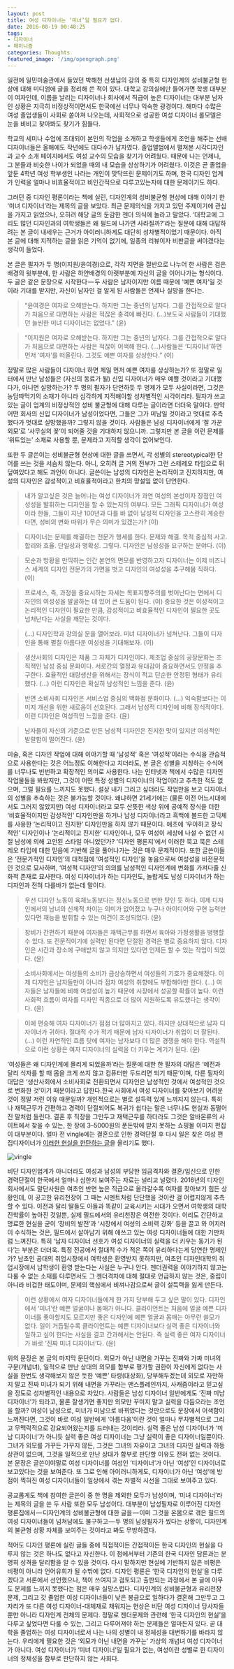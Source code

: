 ```yaml
---
layout: post
title: 여성 디자이너는 ‘미녀’일 필요가 없다.
date: 2016-08-19 00:48:25
tags: 
- 디자이너 
- 페미니즘
categories: Thoughts
featured_image: '/img/opengraph.png'
---
```

일전에 일민미술관에서 들었던 박해천 선생님의 강의 중 특히 디자인계의 성비불균형 현상에 대해 미디엄에 글을 정리해 쓴 적이 있다. 대학교 강의실에만 들어가면 학생 대부분이 여자인데, 이름을 날리는 디자이너나 회사에서 직급이 높은 디자이너는 대부분 남자인 상황은 지극히 비정상적이면서도 한국에선 너무나 익숙한 광경이다. 해마다 수많은 여성 졸업생들이 사회로 쏟아져 나오는데, 사회적으로 성공한 여성 디자이너 롤모델은 눈을 비비고 찾아봐도 찾기가 힘들다.

학교의 세미나 수업에 초대되어 본인의 작업을 소개하고 학생들에게 조언을 해주는 선배 디자이너들은 올해에도 작년에도 대다수가 남자였다. 졸업앨범에서 펼쳐본 시각디자인과 교수 소개 페이지에서도 여성 교수의 모습을 찾기가 어려웠다. 때문에 나는 언제나, 그 분들과 비슷한 나이가 되었을 때의 내 모습을 상상하기가 어려웠다. 이것은 곧 졸업을 앞둔 4학년 여성 학부생인 나라는 개인이 맞닥뜨린 문제이기도 하며, 한국 디자인 업계가 인력을 얼마나 비효율적이고 비인간적으로 다루고있는지에 대한 문제이기도 하다.

그러던 중 디자인 평론이라는 책에 실린, 디자인계의 성비불균형 현상에 대해 이야기 한 ‘미녀 디자이너’라는 제목의 글을 보았다. 최근 문제의식을 가지고 있던 주제이기에 관심을 가지고 읽었으나, 오히려 해당 글의 둔감한 젠더 의식에 놀라고 말았다. ‘대학교에 그리도 많던 디자인과의 여학생들은 왜 필드에 나가면 사라질까?’라는 질문에 대해 대답하려는 본 글이 내세우는 근거가 아이러니하게도 대단히 성차별적이었기 때문이다. 아직 본 글에 대해 지적하는 글을 읽은 기억이 없기에, 일종의 리뷰이자 비판글을 써야겠다는 생각이 들었다.

본 글은 필자가 두 명(이지원/윤여경)으로, 각각 지면을 절반으로 나누어 한 사람은 검은배경의 윗부분에, 한 사람은 하얀배경의 아랫부분에 자신의 글을 이어나가는 형식이다. 두 글은 같은 문장으로 시작한다 — 두 사람은 남자이지만 이름 때문에 ‘예쁜 여자’일 것이라 기대를 받지만, 자신이 남자인 걸 알게 된 사람들은 언제나 실망을 한다는.

>“윤여경은 여자로 오해받는다. 하지만 그는 중년의 남자다. 그를 간접적으로 알다가 처음으로 대면하는 사람은 적잖은 충격에 빠진다. (…)보도국 사람들이 기대했던 늘씬한 미녀 디자이너는 없었다.” (윤)

>“이지원은 여자로 오해받는다. 하지만 그는 중년의 남자다. 그를 간접적으로 알다가 처음으로 대면하는 사람은 적잖이 어색해 한다. (…)사람들은 ‘디자이너’하면 먼저 ‘여자’를 떠올린다. 그것도 예쁜 여자를 상상한다.” (이)

정말로 많은 사람들이 디자이너 하면 제일 먼저 예쁜 여자를 상상하는가? 또 정말로 일터에서 만난 남성들은 (자신의 동료가 될) 신입 디자이너가 매우 예쁠 것이라고 기대했다가, 아니면 실망하는가? 두 명의 필자가 단언하듯 두 명제가 모두 사실이라면, 그것은 농담따먹기의 소재가 아니라 심각하게 지적해야할 성차별적인 시각이리라. 필자가 쓰고있는 글이 업계의 비정상적인 성비 불균형에 대해 다루는 글이라면 더더욱 말이다. 만약 어떤 회사의 신입 디자이너가 남성이었다면, 그들은 그가 미남일 것이라고 멋대로 추측했다가 멋대로 실망했을까? 그렇지 않을 것이다. 사람들은 남성 디자이너에게 ‘잘 가꾼 외모’로 ‘사무실의 꽃’이 되어줄 것을 기대하지 않으니까. 그렇지만 본 글을 이런 문제를 ‘위트있는’ 소재로 사용할 뿐, 문제라고 지적할 생각이 없어보인다.

또한 두 글쓴이는 성비불균형 현상에 대한 글을 쓰면서, 각 성별의 stereotypical한 단어를 쓰는 것을 서슴치 않는다. 아니, 오히려 글 거의 전부가 그런 스테레오 타입으로 뒤덮여있다고 해도 과언이 아니다. 글쓴이는 남성의 디자인은 논리적이고 진지하지만, 여성의 디자인은 감성적이고 비효율적이라고 한치의 망설임 없이 단언한다.

>내가 알고싶은 것은 늘어나는 여성 디자이너가 과연 여성의 본성이자 장점인 여성성을 발휘하는 디자인을 할 수 있는지의 여부다. 모든 그래픽 디자이너가 여성이라 한들, 그들이 지난 100년과 다를 바 없이 남성적 디자인을 고스란히 계승한다면, 성비의 변화 따위가 무슨 의미가 있겠는가? (이)

>디자이너는 문제를 해결하는 전문가 행세를 한다. 문제와 해결. 목적 중심적 사고. 합리와 효율. 단일성과 명확성. 그렇다. 디자인은 남성성을 요구하는 분야다. (이)

>모순과 방황을 만끽하는 인간 본연의 면모를 반영하고자 디자이너는 이제 비즈니스 세계의 디자인 전문가의 가면을 벗고 디자인의 여성성을 추구해봄 직하다. (이)

>프로세스, 즉, 과정을 중요시하는 자세는 목표지향주의를 벗어난다는 면에서 디자인의 여성성을 발굴하는 데 있어 큰 도움이 된다. (이)
중요한 것은 이성적이고 논리적인 디자인이 필요한 만큼, 감성적이고 비효율적인 디자인이 필요한 곳도 넘처난다는 사실을 깨닫는 것이다.

>(…) 디자인학과 강의실 문을 열어보라. 미녀 디자이너가 넘쳐난다. 그들이 디자인을 통해 펼칠 아름다운 여성성을 기대해보자. (이)

>생산사회의 디자인은 제품 그 자체가 디자인이다. 제조업 중심의 공장문화는 조직적인 남성 중심 문화이다. 서로간의 열정과 유대감이 중요하면서도 안정을 추구한다. 효율적인 대량생산을 위해서는 장식이 적고 단순한 안정된 형태가 유리했다. (…) 이런 디자인은 확실히 남성적인 느낌을 준다. (윤)

>반면 소비사회 디자인은 서비스업 중심의 백화점 문화이다. (…) 익숙함보다는 이미지 개선을 위한 새로움이 선호된다. 그래서 남성적 디자인에 비해 장식적이다. 이런 디자인은 여성적인 느낌을 준다. (윤)

>남자들이 자신의 기준으로 만든 남성적 디자인은 진지한 맛이 있지만 여성적인 발랄함이 떨어진다. (윤)

미술, 혹은 디자인 작업에 대해 이야기할 때 ‘남성적’ 혹은 ‘여성적’이라는 수식을 관습적으로 사용한다는 것은 어느정도 이해한다고 치더라도, 본 글은 성별을 지칭하는 수식어를 너무나도 빈번하고 확장적인 의미로 사용한다. 나는 인터넷과 책에서 수많은 디자인 작업물들을 봐왔지만, 그것이 어떤 특정 성별의 디자이너의 작업이라고 추측한 적도 없으며, 그럴 필요를 느끼지도 못했다. 설상 내가 그러고 싶더라도 작업만을 보고 디자이너의 성별을 추측하는 것은 불가능할 것이다. 왜냐하면 21세기에는 (물론 이전 어느시대에서도 그러지 않았지만) 여성 디자이너라고 모두 산뜻한 색상 위에 공예적 장식을 더한 ‘비효율적이지만 감성적인’ 디자인만을 하거나 남성 디자이너라고 흑백에 볼드한 고딕체를 사용한 ‘논리적이고 진지한’ 디자인만을 하지 않기 때문이다. 애초에 ‘우아하고 장식적인’ 디자인이나 ‘논리적이고 진지한’ 디자인이나, 모두 여성이 세상에 나설 수 없던 시절 남성에 의해 고안된 스타일 아니었던가? ‘디자인 평론지’에서 이러한 묵고 묵은 스테레오 타입에 대한 믿음에 기반해 글을 풀어나가는 것은 매우 문제적이다. 또한 글쓴이들은 ‘전문가적인 디자인’의 대척점에 ‘여성적인 디자인’을 놓음으로써 여성성을 비전문적인 것으로 묘사하며, ‘여성적 디자인’의 의의를 남성적인 디자인계에 변화를 가져다줄 신화적 존재로 묘사한다. 여성 디자이너가 하는 디자인도, 놀랍게도 남성 디자이너가 하는 디자인과 전혀 다를바가 없는데 말이다.

>우선 디자인 노동이 육체노동보다는 정신노동으로 변한 탓인 듯 하다. 이제 디자인에서의 남녀의 신체적 차이는 의미가 없어졌고 누구나 아이디어와 구현 능력만 있다면 재능을 발휘할 수 있는 여건이 조성되었다. (윤)

>장비가 간편하기 때문에 여자들은 재택근무를 하면서 육아와 가정생활을 병행할 수 있다. 또 전문직이기에 실력만 된다면 단절된 경력은 별로 중요하지 않다. 디자인은 시간과 장소에 구애받지 않고 의지만 있다면 언제든 할 수 있는 작업이 되었다. (윤)

>소비사회에서는 여성들의 소비가 급상승하면서 여성들의 기호가 중요해졌다. 이제 디자인은 남자들만이 아니라 점차 여성의 취향에도 부합해야만 한다. (…) 여자들은 남자들에 비해 여성성이 높기 때문에 시장에서 성공할 확률이 높다. 이런 사회적 흐름이 여자를 디자인 직종으로 더 많이 지원하도록 유도했다는 생각이다. (윤)

>이에 편승해 여자 디자이너가 점점 더 많아지고 있다. 하지만 상대적으로 남자 디자이너가 귀하다. 절대적 수가 적기 때문에 남자 디자이너가 취업이 더 잘된다. (…) 이런 자연적인 흐름 탓에 여자는 남자보다 더 많은 경쟁을 해야 한다. 역설적으로 이런 상황은 여자 디자이너의 실력을 더 키우는 계기가 된다. (윤)

‘여성들은 왜 디자인계에 몰리게 되었을까’라는 질문에 대한 한 필자의 대답은 ‘예전과 달리 식자를 할 때 몸을 크게 쓰지 않고 컴퓨터만 두드리면 되기 때문’이며, 다른 필자의 대답은 ‘생산사회에서 소비사회로 전환되면서 디자인은 남성적인 것에서 여성적인 것으로 변화한 것’이기 때문이라고 답한다.한국 사회에서 여성 디자이너를 찾아보기 어려운 것이 정말 저런 이유 때문일까? 개인적으로는 별로 설득력 있게 느껴지지 않는다. 특히나 재택근무가 간편하고 경력이 단절되어도 복귀가 쉽다는 말은 너무나도 현실과 동떨어진 말처럼 들린다. 결혼 후 직장을 그만두고 재택근무를 하더라도 그것은 알바몬류의 사이트에서 찾을 수 있는, 한 장에 3–5000원의 푼돈밖에 받지 못하는 쇼핑몰 이미지 편집이 대부분이다. 얼마 전 vingle에는 결혼으로 인한 경력단절 후 다시 일은 찾은 여성 편집디자이너가 [이러한 현실을 한탄하는 글](https://www.vingle.net/posts/1586332-%EC%A0%80%EB%8A%94-%ED%8E%B8%EC%A7%91%EB%94%94%EC%9E%90%EC%9D%B4%EB%84%88%EC%9E%85%EB%8B%88%EB%8B%A4)을 올리기도 했다.

![vingle](/img/vingle.png)


비단 디자인업계가 아니더라도 여성과 남성의 부당한 임금격차와 결혼/임신으로 인한 경력단절이 한국에서 얼마나 심한지 보여주는 자료는 널리고 널렸다. 2016년의 디자인회사에서도 말단사원은 여초인 반면 높은 직급으로 올라갈수록 여자를 찾아보기 힘든 상황인데, 이 공고한 유리천장이 그 때는 시멘트처럼 단단했을 것이란 걸 어렵지않게 추측할 수 있다. 이전과 달리 딸들도 아들과 똑같이 교육시키는 시대가 오면서 여학생의 대학진학률이 높아진 것일뿐, 실제 필드에서의 유리천장은 여전한 것이다. 이리도 간단하고 명료한 현실을 굳이 ‘장비의 발전’과 ‘시장에서 여성의 소비력 강화’ 등을 끌고 와 어지러이 수식하는 것은, 필드에서 살아남기 위해 애쓰고 있는 여성 디자이너들에 대한 기만처럼 느껴진다. 특히 ‘남자 디자이너 선호가 여성 디자이너의 실력을 더 키우는 동기가 된다’는 부분은 더더욱. 특정 전공에서 절대적 수가 적은 쪽이 유리하다는게 당연한 명제인가? 남초인 공대의 취업시장에서 여학생은 환영받지 못하지만, 여초인 디자인대학의 취업시장에서 남학생이 환영 받는다는 사실은 누구나 안다. 젠더권력을 이야기하지 않고는 다룰 수 없는 소재를 다루면서도 그 젠더격차에 대해 절대로 언급하지 않는 것은, 중립이 아니라 비겁한 태도이며, 문제의 핵심에서 비껴나감으로써 글이 설득력을 잃게 만든다.

>이런 상황에서 여자 디자이너들에게 한 가지 당부해 두고 싶은 말이 있다. 디자인에서 ‘미녀’란 예쁜 얼굴이나 몸매가 아니다. 클라이언트는 처음에 얼굴 예쁜 디자이너를 좋아할지도 모르지만 좋은 디자인에 예쁜 얼굴과 몸매는 아무런 쓸모가 없다. 일이 거듭될수록 클라이언트는 예쁜 디자이너보다 실력 좋은 디자이너와 일하고 싶어 한다는 사실을 결코 간과해서는 안된다. 즉 실력 좋은 여자 디자이너가 바로 ‘진짜 미녀 디자이너’다. (윤)

위의 문장은 본 글의 마지막 문단이다. 외모가 아닌 내면을 가꾸는 진짜와 가짜 미녀의 구분(개념녀), 일적으로 만난 상대의 외모를 함부로 평가할 권한이 자신에게 없다는 사실을 한번도 생각해보지 않은 듯한 ‘예쁜’ 타령(대상화), 당부해두겠는데 외모로 자만하지 말고 진짜 미녀가 되기 위해 내면을 가꾸라는 맨스플레인까지, 사캐즘이라고 믿고싶을 정도로 성차별적인 내용으로 차있다. 사람들은 남성 디자이너 일반에게도 ‘진짜 미남 디자이너’가 되라고, 물론 잘생기면 좋지만 외모만 꾸미지 말고 실력을 다듬으라는 조언을 할까? 여성이 남성으로, 미녀가 미남으로 바뀌었다는 것만으로도 문장에서 어색함이 느껴진다면, 그것이 바로 여성 일반에게 ‘아름다움’이란 것이 얼마나 무차별적으로 그리고 무맥락적으로 강요되어왔는지를 드러내는 것이리라. 실력 좋은 남성 디자이너가 ‘미남 디자이너’가 아니듯 실력 좋은 여성 디자이너는 그냥 실력이 좋은 디자이너일뿐이다. 그녀가 외모를 가꾸든 가꾸지 않든, 그것은 그녀의 자유이고 그녀의 디자인 실력과 하등 상관이 없으며, 그것을 일적으로 만난 상대가 함부로 판단할 이유도 전혀 없는 것이다. 본 문장은 글쓴이야말로 여성 디자이너를 여성인 ‘디자이너’가 아닌 ‘여성’인 디자이너로 보고있다는 것을 보여준다. 또 그로 인해 아이러니하게도, 디자이너가 아닌 ‘여성’에 방점이 찍혀진 여성 디자이너들이 일상에서 겪는 차별적 시선을 그대로 보여주고 있다.

공교롭게도 책에 참여한 글쓴이 중 한 명을 제외한 모두가 남성이며, ‘미녀 디자이너’라는 제목의 글을 쓴 두 사람 또한 모두 남성이다. 대부분이 남성필자로 이루어진 디자인 평론집에서 — 디자인계의 성비불균형에 대한 글을 — 이미 그것을 온몸으로 겪은 필드의 여성 디자이너들이 넘쳐남에도 불구하고 — 두 명의 남성필자가 썼다는 상황이, 디자인계의 불균형 상황 자체를 보여주는 것이라고 봐도 무방하겠다.

적어도 디자인 평론에 실린 글들 중에 직접적이든 간접적이든 한국 디자인의 현실을 다루지 않는 것은 하나도 없다고 자신한다. 이 점에서부터 기존의 한국 디자인 담론과는 분명히 성격을 달리함을 알 수 있을 것이다. 다시 말하지만 현실에 기반하지 않은 비평은 비평이 아니라 언어유희가 될 수밖에 없다.
디자인 평론은 ‘한국 디자인의 현실’을 다루겠다고 서론에서 선언했으나, 책이 쓰여지고 검토되고 출판되는 과정에서 본 글에 아무도 문제를 느끼지 못했다는 점은 매우 실망스럽다. 디자인계의 성비불균형과 유리천장 문제, 그리고 갓 졸업한 여성 디자이너들이 낮은 봉급으로 일하다가 결혼해 그만두고 그 자리가 또 다른 여성 디자이너-대체재로 채워지는 현상은 비단 여성 디자이너 당사자들뿐만 아니라 디자인계 전체의 문제다. 정말로 젠더문제와 관련해 ‘한국 디자인의 현실’을 다루고 싶었다면 다룰 수 있는, 그리고 다루어져야 하는 문제들은 얼마든지 있다. 곧 대학을 졸업하는 여성 디자이너로서 나는 나의 성별이 내 정체성을 대변하기를 바라지 않는다. 우리에게 필요한 것은 ‘외모가 아닌 내면을 가꾸는’ 가상의 개념녀 여성 디자이너가 아니다. 여성 디자이너가 ‘미녀 디자이너’일 필요가 없는, 여성이란 성별로 한 디자이너의 정체성을 함부로 판단하지 않는 사회다.